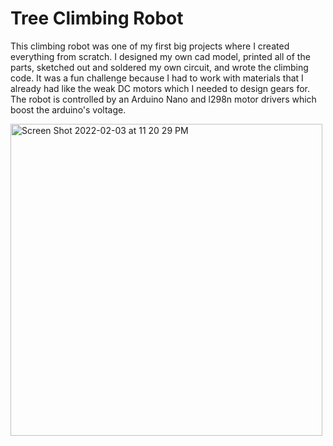 # Tree Climbing Robot
This climbing robot was one of my first big projects where I created everything from scratch. I designed my own cad model, printed all of the parts, sketched out and soldered my own circuit, and wrote the climbing code. It was a fun challenge because I had to work with materials that I already had like the weak DC motors which I needed to design gears for. The robot is controlled by an Arduino Nano and l298n motor drivers which boost the arduino's voltage.

<img width="499" alt="Screen Shot 2022-02-03 at 11 20 29 PM" src="https://user-images.githubusercontent.com/44248582/152481983-1fa6b8e4-ca04-4942-ac28-58e3d50f32c8.png">
